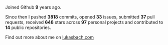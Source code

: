Joined Github **9** years ago.

Since then I pushed **3818** commits, opened **33** issues, submitted **37** pull requests, received **648** stars across **97** personal projects and contributed to **14** public repositories.

Find out more about me on [lukasbach.com](https://lukasbach.com)
